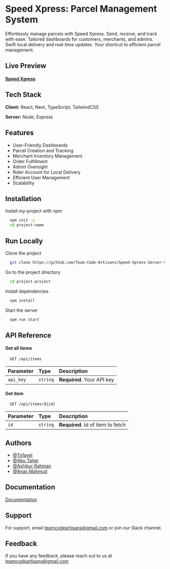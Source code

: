 
# Speed Xpress: Parcel Management System

Effortlessly manage parcels with Speed Xpress. Send, receive, and track with ease. Tailored dashboards for customers, merchants, and admins. Swift local delivery and real-time updates. Your shortcut to efficient parcel management.


## Live Preview

#### [Speed Xpress](speed-xpress-server.vercel.app)

## Tech Stack

**Client:** React, Next, TypeScript, TailwindCSS

**Server:** Node, Express

## Features

- User-Friendly Dashboards
- Parcel Creation and Tracking
- Merchant Inventory Management
- Order Fulfillment
- Admin Oversight
- Rider Account for Local Delivery
- Efficient User Management
- Scalability


## Installation

Install my-project with npm

```bash
  npm init -y
  cd project-name
```
    
## Run Locally

Clone the project

```bash
  git clone https://github.com/Team-Code-Artisans/Speed-Xpress-Server-V2.git
```

Go to the project directory

```bash
  cd project-project
```

Install dependencies

```bash
  npm install
```

Start the server

```bash
  npm run start
```


## API Reference

#### Get all items

```http
  GET /api/items
```

| Parameter | Type     | Description                |
| :-------- | :------- | :------------------------- |
| `api_key` | `string` | **Required**. Your API key |

#### Get item

```http
  GET /api/items/${id}
```

| Parameter | Type     | Description                       |
| :-------- | :------- | :-------------------------------- |
| `id`      | `string` | **Required**. Id of item to fetch |



## Authors

- [@Tofayel](https://www.github.com/Tofayel-stack)
- [@Abu Taher](https://www.github.com/writerabutaher)
- [@Ashikur Rahman](https://www.github.com/ashikur540)
- [@Anas Mahmud](https://www.github.com/anas-mahmud)


## Documentation

[Documentation](https://docs.google.com/document/d/1QVaNc4gVsEAPvAsBPO9Rjr3sb31Y1o0-RIxc3xMgFIo/edit?usp=sharing)


## Support

For support, email teamcodeartisans@gmail.com or join our Slack channel.


## Feedback

If you have any feedback, please reach out to us at teamcodeartisans@gmail.com


